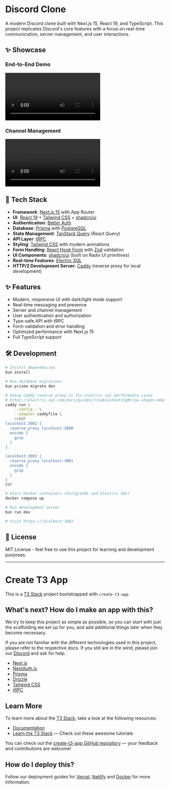 # Discord Clone

A modern Discord clone built with Next.js 15, React 19, and TypeScript. This project replicates Discord's core features with a focus on real-time communication, server management, and user interactions.

## ✨ Showcase

### End-to-End Demo

![End-to-End Demo](./public/demos/e2e.mp4)

### Channel Management

![Channel Management](./public/demos/delete-channels.mp4)

## 🚀 Tech Stack

- **Framework**: [Next.js 15](https://nextjs.org/) with App Router
- **UI**: [React 19](https://react.dev/) + [Tailwind CSS](https://tailwindcss.com/) + [shadcn/ui](https://ui.shadcn.com/)
- **Authentication**: [Better Auth](https://better-auth.dev/)
- **Database**: [Prisma](https://www.prisma.io/) with [PostgreSQL](https://www.postgresql.org/)
- **State Management**: [TanStack Query](https://tanstack.com/query/latest) (React Query)
- **API Layer**: [tRPC](https://trpc.io/)
- **Styling**: [Tailwind CSS](https://tailwindcss.com/) with modern animations
- **Form Handling**: [React Hook Form](https://react-hook-form.com/) with [Zod](https://zod.dev/) validation
- **UI Components**: [shadcn/ui](https://ui.shadcn.com/) (built on Radix UI primitives)
- **Real-time Features**: [Electric SQL](https://electric-sql.com/)
- **HTTP/2 Development Server**: [Caddy](https://caddyserver.com/) (reverse proxy for local development)

## ✨ Features

- Modern, responsive UI with dark/light mode support
- Real-time messaging and presence
- Server and channel management
- User authentication and authorization
- Type-safe API with tRPC
- Form validation and error handling
- Optimized performance with Next.js 15
- Full TypeScript support

## 🛠️ Development

```bash
# Install dependencies
bun install

# Run database migrations
bun prisma migrate dev

# Setup Caddy reverse proxy to fix electric sql performance issue
# https://electric-sql.com/docs/guides/troubleshooting#slow-shapes-mdash-why-are-my-shapes-slow-in-the-browser-in-local-development
caddy run \
    --config - \
    --adapter caddyfile \
    <<EOF
localhost:3002 {
  reverse_proxy localhost:3000
  encode {
    gzip
  }
}

localhost:3003 {
  reverse_proxy localhost:3001
  encode {
    gzip
  }
}
EOF

# Start Docker containers (PostgreSQL and Electric SQL)
docker compose up

# Run development server
bun run dev

# Visit https://localhost:3003
```

## 📝 License

MIT License - feel free to use this project for learning and development purposes.

---

# Create T3 App

This is a [T3 Stack](https://create.t3.gg/) project bootstrapped with `create-t3-app`.

## What's next? How do I make an app with this?

We try to keep this project as simple as possible, so you can start with just the scaffolding we set up for you, and add additional things later when they become necessary.

If you are not familiar with the different technologies used in this project, please refer to the respective docs. If you still are in the wind, please join our [Discord](https://t3.gg/discord) and ask for help.

- [Next.js](https://nextjs.org)
- [NextAuth.js](https://next-auth.js.org)
- [Prisma](https://prisma.io)
- [Drizzle](https://orm.drizzle.team)
- [Tailwind CSS](https://tailwindcss.com)
- [tRPC](https://trpc.io)

## Learn More

To learn more about the [T3 Stack](https://create.t3.gg/), take a look at the following resources:

- [Documentation](https://create.t3.gg/)
- [Learn the T3 Stack](https://create.t3.gg/en/faq#what-learning-resources-are-currently-available) — Check out these awesome tutorials

You can check out the [create-t3-app GitHub repository](https://github.com/t3-oss/create-t3-app) — your feedback and contributions are welcome!

## How do I deploy this?

Follow our deployment guides for [Vercel](https://create.t3.gg/en/deployment/vercel), [Netlify](https://create.t3.gg/en/deployment/netlify) and [Docker](https://create.t3.gg/en/deployment/docker) for more information.
